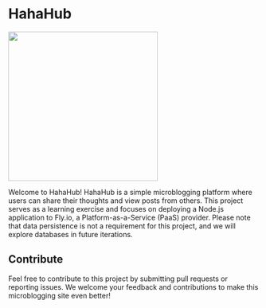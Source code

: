 # HahaHub

<img src="https://github.com/fac28/HahaHub/assets/44486576/5ae8aaf3-b98e-4f80-bb5c-8e6cecb698ea" width="300">

Welcome to HahaHub! HahaHub is a simple microblogging platform where users can share their thoughts and view posts from others. This project serves as a learning exercise and focuses on deploying a Node.js application to Fly.io, a Platform-as-a-Service (PaaS) provider. Please note that data persistence is not a requirement for this project, and we will explore databases in future iterations.

## Contribute
Feel free to contribute to this project by submitting pull requests or reporting issues. We welcome your feedback and contributions to make this microblogging site even better!
